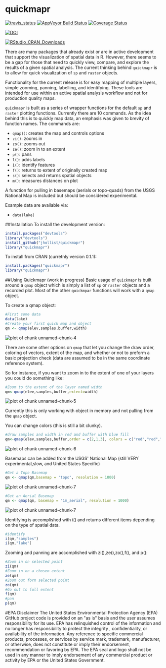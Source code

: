 quickmapr
=========

[![travis_status](https://travis-ci.org/jhollist/quickmapr.svg)](https://travis-ci.org/jhollist/quickmapr)  [![AppVeyor Build Status](https://ci.appveyor.com/api/projects/status/github/jhollist/quickmapr?branch=master)](https://ci.appveyor.com/project/jhollist/quickmapr) [![Coverage Status](https://coveralls.io/repos/jhollist/quickmapr/badge.svg?branch=master&service=github)](https://coveralls.io/github/jhollist/quickmapr?branch=master) 

[![DOI](https://zenodo.org/badge/doi/10.5281/zenodo.33135.svg)](http://dx.doi.org/10.5281/zenodo.33135)

[![RStudio_CRAN_Downloads](http://cranlogs.r-pkg.org/badges/quickmapr)](http://cranlogs.r-pkg.org/badges/quickmapr)

There are many packages that already exist or are in active development that support the visualization of spatial data in R.  However, there seems to be a gap for those that need to quickly view, compare, and explore the results of a given spatial analysis. The current thinking behind `quickmapr` is to allow for quick visualization of `sp` and `raster` objects. 

Functionality for the current release is for easy mapping of multiple layers, simple zooming, panning, labelling, and identifying.  These tools are intended for use within an active spatial analysis workflow and not for production quality maps.

`quickmapr` is built as a series of wrapper functions for the default `sp` and `raster` plotting functions. Currently there are 10 commands.  As the idea behind this is to quickly map data, an emphasis was given to brevity of function names.  The commands are:

- `qmap()`: creates the map and controls options
- `zi()`: zooms in
- `zo()`: zooms out
- `ze()`: zoom in to an extent
- `p()`: pans
- `l()`: adds labels
- `i()`: identify features
- `f()`: returns to extent of originally created map
- `s()`: selects and returns spatial objects
- `m()`: measures distances on plot

A function for pulling in basemaps (aerials or topo-quads) from the USGS National Map is included but should be considered experimental.

Example data are available via:

- `data(lake)`

##Installation
To install the development version:


```r
install.packages("devtools")
library("devtools")
install_github("jhollist/quickmapr")
library("quickmapr")
```

To install from CRAN (curretnly version 0.1.1):


```r
install.packages("quickmapr")
library("quickmapr")
```

##Using Quickmapr (work in progress)
Basic usage of `quickmapr` is built around a `qmap` object which is simply a list of `sp` or `raster` objects and a recorded plot.  Most of the other `quickmpar` functions will work with a `qmap` object.

To create a qmap object:



```r
#First some data
data(lake)
#Create your first quick map and object
qm <- qmap(elev,samples,buffer,width)
```

![plot of chunk unnamed-chunk-4](figure/unnamed-chunk-4-1.png)

There are some other options on `qmap` that let you change the draw order, coloring of vectors, extent of the map, and whether or not to preform a basic projection check (data are assumed to be in the same coordinate reference system).

So for instance, if you want to zoom in to the extent of one of your layers you could do something like:


```r
#Zoom to the extent of the layer named width
qm<-qmap(elev,samples,buffer,extent=width)
```

![plot of chunk unnamed-chunk-5](figure/unnamed-chunk-5-1.png)

Currently this is only working with object in memory and not pulling from the `qmap` object.  

You can change colors (this is still a bit clunky).


```r
#draw samples and width in red and buffer with blue fill
qm<-qmap(elev,samples,buffer,order = c(2,1,3), colors = c("red","red","blue"), fill=TRUE)
```

![plot of chunk unnamed-chunk-6](figure/unnamed-chunk-6-1.png)

Basemaps can be added from the USGS' National Map (still VERY experimental,slow,
and United States Specific)


```r
#Get a Topo Basemap
qm <- qmap(qm,basemap = "topo", resolution = 1000)
```

![plot of chunk unnamed-chunk-7](figure/unnamed-chunk-7-1.png)

```r
#Get an Aerial Basemap
qm <- qmap(qm, basemap = "1m_aerial", resolution = 1000)
```

![plot of chunk unnamed-chunk-7](figure/unnamed-chunk-7-2.png)

Identifying is accomplished with i() and returns different items depending on the type of spatial data.  



```r
#identify
i(qm,"samples")
i(qm,"lake")
```


Zooming and panning are accomplished with zi(),ze(),zo(),f(), and p():


```r
#Zoom in on selected point
zi(qm)
#Zoom in on a chosen extent
ze(qm)
#Zoom out form selected point
zo(qm)
#Go out to full extent
f(qm)
#pan
p(qm)
```


#EPA Disclaimer
The United States Environmental Protection Agency (EPA) GitHub project code is provided on an "as is" basis and the user assumes responsibility for its use.  EPA has relinquished control of the information and no longer has responsibility to protect the integrity , confidentiality, or availability of the information.  Any reference to specific commercial products, processes, or services by service mark, trademark, manufacturer, or otherwise, does not constitute or imply their endorsement, recommendation or favoring by EPA.  The EPA seal and logo shall not be used in any manner to imply endorsement of any commercial product or activity by EPA or the United States Government.


 
